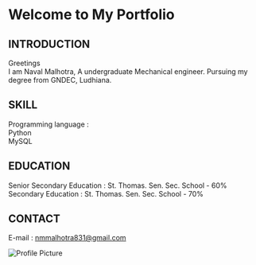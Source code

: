 # Welcome to My Portfolio

## INTRODUCTION
Greetings
<br>I am Naval Malhotra, A undergraduate Mechanical engineer. Pursuing my degree from GNDEC, Ludhiana.

## SKILL
Programming language : 
<br>Python
<br>MySQL

## EDUCATION
Senior Secondary Education : St. Thomas. Sen. Sec. School - 60%
<br>Secondary Education : St. Thomas. Sen. Sec. School - 70%

## CONTACT 
E-mail :
nmmalhotra831@gmail.com

<img src="[PASTE_YOUR_IMAGE_URL_HERE](https://github.com/malhotranaval831/malhotranaval.github.io/blob/main/WhatsApp%20Image%202024-07-13%20at%2022.11.58_06c9ed52.jpg?raw=true)" alt="Profile Picture" />

